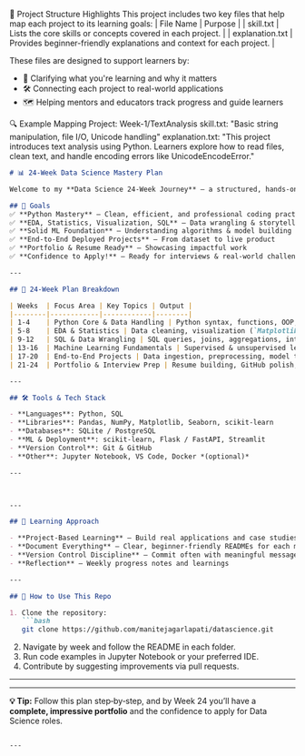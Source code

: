 📁 Project Structure Highlights
This project includes two key files that help map each project to its learning goals:
| File Name | Purpose | 
| skill.txt | Lists the core skills or concepts covered in each project. | 
| explanation.txt | Provides beginner-friendly explanations and context for each project. | 


These files are designed to support learners by:
- 🧠 Clarifying what you're learning and why it matters
- 🛠️ Connecting each project to real-world applications
- 🗺️ Helping mentors and educators track progress and guide learners

🔍 Example Mapping
Project: Week-1/TextAnalysis
skill.txt: "Basic string manipulation, file I/O, Unicode handling"
explanation.txt: "This project introduces text analysis using Python. Learners explore how to read files, clean text, and handle encoding errors like UnicodeEncodeError."

```markdown
# 📊 24‑Week Data Science Mastery Plan

Welcome to my **Data Science 24‑Week Journey** — a structured, hands‑on learning plan designed to go from fundamentals to **portfolio‑ready, deployed projects**.

## 🎯 Goals
✅ **Python Mastery** — Clean, efficient, and professional coding practices  
✅ **EDA, Statistics, Visualization, SQL** — Data wrangling & storytelling  
✅ **Solid ML Foundation** — Understanding algorithms & model building  
✅ **End‑to‑End Deployed Projects** — From dataset to live product  
✅ **Portfolio & Resume Ready** — Showcasing impactful work  
✅ **Confidence to Apply!** — Ready for interviews & real-world challenges  

---

## 📅 24‑Week Plan Breakdown

| Weeks  | Focus Area | Key Topics | Output |
|--------|------------|------------|--------|
| 1‑4    | Python Core & Data Handling | Python syntax, functions, OOP, Pandas, NumPy | Python mini‑projects |
| 5‑8    | EDA & Statistics | Data cleaning, visualization (`Matplotlib`, `Seaborn`), descriptive & inferential stats | EDA case studies |
| 9‑12   | SQL & Data Wrangling | SQL queries, joins, aggregations, integration with Python | SQL challenge solutions |
| 13‑16  | Machine Learning Fundamentals | Supervised & unsupervised learning, scikit‑learn, metrics | ML model notebooks |
| 17‑20  | End‑to‑End Projects | Data ingestion, preprocessing, model training, deployment | 2 fully deployed apps |
| 21‑24  | Portfolio & Interview Prep | Resume building, GitHub polish, mock interviews | Final polished portfolio |

---

## 🛠️ Tools & Tech Stack

- **Languages**: Python, SQL  
- **Libraries**: Pandas, NumPy, Matplotlib, Seaborn, scikit‑learn  
- **Databases**: SQLite / PostgreSQL  
- **ML & Deployment**: scikit‑learn, Flask / FastAPI, Streamlit  
- **Version Control**: Git & GitHub  
- **Other**: Jupyter Notebook, VS Code, Docker *(optional)*

---



---

## 🚀 Learning Approach

- **Project‑Based Learning** — Build real applications and case studies
- **Document Everything** — Clear, beginner‑friendly READMEs for each module
- **Version Control Discipline** — Commit often with meaningful messages
- **Reflection** — Weekly progress notes and learnings

---

## 📌 How to Use This Repo

1. Clone the repository:
   ```bash
   git clone https://github.com/manitejagarlapati/datascience.git
   ```
2. Navigate by week and follow the README in each folder.
3. Run code examples in Jupyter Notebook or your preferred IDE.
4. Contribute by suggesting improvements via pull requests.

---


---

**💡 Tip:** Follow this plan step‑by‑step, and by Week 24 you’ll have a **complete, impressive portfolio** and the confidence to apply for Data Science roles.
```

---

